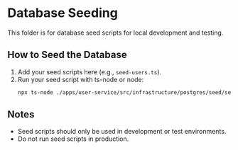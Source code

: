 # Database Seeding

This folder is for database seed scripts for local development and testing.

## How to Seed the Database

1. Add your seed scripts here (e.g., `seed-users.ts`).
2. Run your seed script with ts-node or node:
   ```sh
   npx ts-node ./apps/user-service/src/infrastructure/postgres/seed/seed-users.ts
   ```

## Notes

- Seed scripts should only be used in development or test environments.
- Do not run seed scripts in production.
